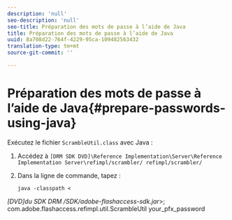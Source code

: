 ```yaml
---
description: 'null'
seo-description: 'null'
seo-title: Préparation des mots de passe à l’aide de Java
title: Préparation des mots de passe à l’aide de Java
uuid: 8a708d22-764f-4229-95ca-109482563432
translation-type: tm+mt
source-git-commit: ''

---
```



# Préparation des mots de passe à l’aide de Java{#prepare-passwords-using-java}

Exécutez le fichier `ScrambleUtil.class` avec Java :

1. Accédez à `[DRM SDK DVD]\Reference Implementation\Server\Reference Implementation Server\refimpl/scrambler/ refimpl/scrambler/`
1. Dans la ligne de commande, tapez :

   ```
   java -classpath < 
   
<i>[DVD]du SDK DRM /SDK/adobe-flashaccess-sdk.jar</i>>;\
com.adobe.flashaccess.refimpl.util.ScrambleUtil your_pfx_password

```


